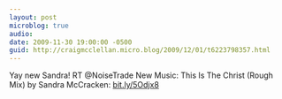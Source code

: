 ```yaml
---
layout: post
microblog: true
audio: 
date: 2009-11-30 19:00:00 -0500
guid: http://craigmcclellan.micro.blog/2009/12/01/t6223798357.html
---
```

Yay new Sandra! RT @NoiseTrade New Music: This Is The Christ (Rough Mix) by Sandra McCracken:  [bit.ly/5Odjx8](http://bit.ly/5Odjx8)
